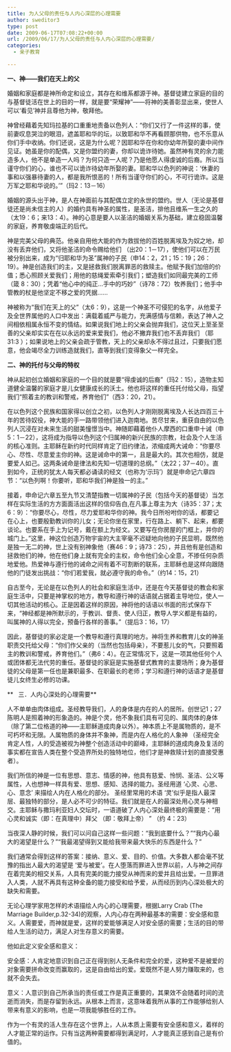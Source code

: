 ```yaml
---
title: 为人父母的责任与人内心深层的心理需要
author: sweditor3
type: post
date: 2009-06-17T07:08:22+00:00
url: /2009/06/17/为人父母的责任与人内心深层的心理需要/
categories:
  - 亲子教育

---
```

**一、神――我们在天上的父**

婚姻和家庭都是神所命定和设立，其存在和维系都源于神。基督徒建立家庭的目的与基督徒活在世上的目的一样，就是要“荣耀神”――将神的美善彰显出来，使世人可以‘看见’神并且尊他为神，敬拜他。

神曾经藉着先知玛拉基的口重重地责备以色列人：“你们又行了一件这样的事，使前妻叹息哭泣的眼泪，遮盖耶和华的坛，以致耶和华不再看顾那供物，也不乐意从你们手中收纳。你们还说，这是为什么呢？因耶和华在你和你幼年所娶的妻中间作见证。她虽是你的配偶，又是你盟约的妻，你却以诡诈待她。虽然神有灵的余力能造多人，他不是单造一人吗？为何只造一人呢？乃是他愿人得虔诚的后裔。所以当谨守你们的心，谁也不可以诡诈待幼年所娶的妻。耶和华以色列的神说：‘休妻的事和以强暴待妻的人，都是我所恨恶的！所有当谨守你们的心，不可行诡诈。这是万军之耶和华说的。’”（玛2：13－16）

婚姻的源头出于神，是人在神面前与其配偶立定的永世的盟约。世人（无论是基督徒还是尚未信主的人）的婚约具有神圣的属性，是圣洁，排他且维系一生之久的 （太19：6；来13：4）。神的心意是要人以圣洁的婚姻关系为基础，建立稳固温馨的家庭，养育敬虔端正的后代。

神是完美父母的典范。他亲自用他大能的作为救拔他的百姓脱离埃及为奴之地，却没有丢弃他们，又将他圣洁的命令赐给他们 （出20：1－17），使他们可以在万民被分别出来，成为“归耶和华为圣”属神的子民（申14：2，21；15：19；26：19）。神是创造我们的主，又是拯救我们脱离罪恶的救赎主。他赋予我们加倍的价值；悉心照顾关爱我们；用他的慈绳爱索牵引我们；塑造我们如同最完美的工师（箴 8：30）；凭着“他心中的纯正…手中的巧妙”（诗78：72）牧养我们；他手中管教的杖是他坚定不移之爱的凭据……

神被称为“我们在天上的父”（太6：9），这是一个神圣不可侵犯的名字，从他爱子及全世界属他的人口中发出：满载着威严与能力，充满感情与信赖，表达了神人之间相依相属永恒不变的情结。如果说我们地上的父亲会抛弃我们，这位天上至圣至善的父亲却实实在在以永远的爱来爱我们，他必不撇弃我们也不丢弃我们 （耶31:3 ）；如果说地上的父亲会疏于管教，天上的父亲却永不得过且过，只要我们愿意，他会竭尽全力训练造就我们，直等到我们变得象父一样完全。

**二、神的托付与父母的特权**

神从起初创立婚姻和家庭的一个目的就是要“得虔诚的后裔”（玛2：15），造物主知道健全温馨的家庭才是儿女健康成长的沃土。他也将这样的重任托付给父母，指望我们“照着主的教训和警戒，养育他们”（西3：20，21）。

在以色列这个民族和国家得以创立之初，以色列人才刚刚脱离埃及人长达四百三十年的苦待奴役，神大能的手一路带领他们进入迦南地。苦尽甘来，重获自由的以色列人沉浸在对未来生活的甜美憧憬当中。神随即藉着他仆人摩西的口重申十诫（申5：1－22），这将成为指导以色列这个归属神的新兴民族的宗教，社会及个人生活的核心准则。主耶稣在新约时代同样肯定了旧约律法，浓缩成两大诫命：“你要尽心、尽性、尽意爱主你的神。这是诫命中的第一，且是最大的。其次也相仿，就是要爱人如己。这两条诫命是律法和先知一切道理的总纲。”（太22；37－40）。直到如今，正统的犹太人每天都必诵读的经文（也称为‘示玛’）就是申命记六章四节：“以色列啊！你要听，耶和华我们神是独一的主。”

接着，申命记六章五至九节又清楚指教一切属神的子民（包括今天的基督徒）当怎样在实际生活的方方面面活出这样的信仰告白,在凡事上尊主为大（诗35：37；太6：9）：“你要尽心，尽性，尽力爱耶和华你的神。我今日所吩咐你的话，都要记在心上，也要殷勤教训你的儿女；无论你坐在家里，行在路上、躺下、起来，都要谈论。也要系在手上为记号，戴在额上为经文。又要写在你房屋的门框上，并你的城门上。”这里，神这位创造万物宇宙的大主宰毫不迟疑地向他的子民显明，既然他是独一无二的神，世上没有别神象他（赛46：9；诗73：25），并且他有是创造和拯救他们的神，他在他们身上就有完全的主权，命令他们全心全意，不掺任何杂质地爱他。热爱神与遵行他的诫命之间有着不可割断的联系，主耶稣也是这样向跟随他的门徒发出挑战：“你们若爱我，就必遵守我的命令。”（约14：15，21）

自古至今，无论是在以色列人的社会和家庭生活中，还是在今天基督徒的教会和家庭生活中，只要是神掌权的地方，教导和遵行神的话语就占据着主导地位，使人一切其他活动的核心。正是因着这样的原因，神将他的话语以书面的形式保存下来，“神经都是神所默示的，于教训、督责、使人归正，教导人学义都是有益的，叫属神的人得以完全，预备行各样的善事。”（提后3：16，17）

因此，基督徒的家必定是一个教导和遵行真理的地方。神将生养和教育儿女的神圣职责交托给父母：“你们作父亲的（当然也包括母亲），不要惹儿女的气，只要照着主的教训和警戒，养育他们。”（弗6：4）。在正常情况下，这是一项其他任何个人或团体都无法代劳的重任。基督徒的家庭是实施基督式教育的主要场所；身为基督徒的父母是第一任也是兼职最多、在职最长的老师；学习和遵行神的话语才是基督徒儿女终生必修的功课。

**   三．人内心深处的心理需要**

人不单单由肉体组成。圣经教导我们，人的身体是内在的人的居所。创世记1；27 陈明人是照着神的形象造的。神是个灵，他不象我们具有可见的、属肉体的身体（除了第二位格道的神――主耶稣道成肉身以外）。神本质上不是属物质的，是不可朽坏和无限。人属物质的身体并不象神，而是内在人格化的人象神 （圣经完全肯定人性，人的受造被视为神整个创造活动中的巅峰，主耶稣的道成肉身及复活的事实都在宣告人类在整个受造界所处的独特地位，他们才是神救赎计划的直接受惠者）。

我们所信的神是一位有思想、意志、情感的神，他具有慈爱、怜悯、圣洁、公义等属性，人也想神一样具有爱、思想、感知、选择的能力。圣经用道 ‘心灵、心思、心、意念’ 来描绘人内在人格化的部分。 圣经里常用的术语 ‘灵’似乎是指人最深层、最独特的部分，是人必不可少的特征。我们就是在人的最深处用心灵与神相交。主耶稣与撒玛利亚妇人交坛时，一语道破了人内心深处最终极的需要是：“用心灵和诚实（即：在真理中）拜父 （即：敬拜上帝） ” （约 4：23）

当夜深人静的时候，我们可以问自己这样一些问题：“我到底要什么？”“我内心最大的渴望是什么？”“我最渴望得到又能给我带来最大快乐的东西是什么？”
  
我们通常会得到这样的答案：接纳、意义、爱、目的、价值。大多数人都会毫不犹豫的指出人最大的渴望是 ‘爱与被爱’。在人堕落而罪进入世界以前，人与神之间存在着完美的相交关系，人具有完美的能力接受从神而来的爱并且给出爱。一旦罪进入人类，人就不再具有这种全备的能力接受和给予爱，从而经历到内心深处极大的缺失和需要。

无论心理学家用怎样的术语描绘人内心的心理需要，根据Larry Crab (The Marriage Builder,p.32-34)的观察，人内心存在两种最基本的需要：安全感和意义。人需要爱，而神就是爱，这样的爱能够满足人对安全感的需要；生活的目的带给人生活的动力，满足人对生存意义的需要。

他如此定义安全感和意义：

安全感：人肯定地意识到自己正在得到别人无条件和完全的爱，这种爱不是被爱的对象需要拼命改变而赢取的，这是自由给出的爱。爱既然不是人努力赚取来的，也就不会失去。

意义：人意识到自己所承当的责任或工作是真正重要的，其果效不会随着时间的流逝而消失，而是存留到永远。从根本上而言，这意味着我所从事的工作能够给别人带来有意义的影响，也是一项我能够胜任的工作。

作为一个有灵的活人生存在这个世界上，人从本质上需要有安全感和意义，着样的人才能正常的运作。只有当这两种需要都得到满足时，人才能真正感到自己是有价值的。